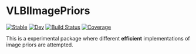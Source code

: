 # VLBIImagePriors

[![Stable](https://img.shields.io/badge/docs-stable-blue.svg)](https://ptiede.github.io/VLBIImagePriors.jl/stable)
[![Dev](https://img.shields.io/badge/docs-dev-blue.svg)](https://ptiede.github.io/VLBIImagePriors.jl/dev)
[![Build Status](https://github.com/ptiede/VLBIImagePriors.jl/actions/workflows/CI.yml/badge.svg?branch=main)](https://github.com/ptiede/VLBIImagePriors.jl/actions/workflows/CI.yml?query=branch%3Amain)
[![Coverage](https://codecov.io/gh/ptiede/VLBIImagePriors.jl/branch/main/graph/badge.svg)](https://codecov.io/gh/ptiede/VLBIImagePriors.jl)


This is a experimental package where different **efficient** implementations of image priors are attempted. 
